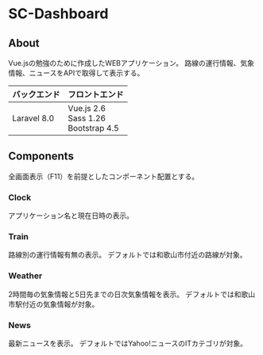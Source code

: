 # SC-Dashboard

## About

Vue.jsの勉強のために作成したWEBアプリケーション。
路線の運行情報、気象情報、ニュースをAPIで取得して表示する。

| バックエンド | フロントエンド                               |
| ------------ | -------------------------------------------- |
| Laravel 8.0  | Vue.js 2.6<br />Sass 1.26<br />Bootstrap 4.5 |

## Components

全画面表示（F11）を前提としたコンポーネント配置とする。

### Clock

アプリケーション名と現在日時の表示。

### Train

路線別の運行情報有無の表示。
デフォルトでは和歌山市付近の路線が対象。

### Weather

2時間毎の気象情報と5日先までの日次気象情報を表示。
デフォルトでは和歌山市駅付近の気象情報が対象。

### News

最新ニュースを表示。
デフォルトではYahoo!ニュースのITカテゴリが対象。